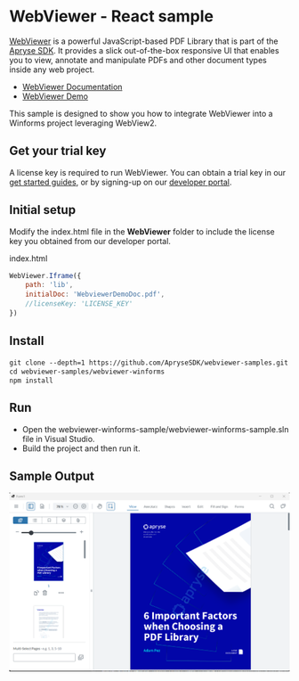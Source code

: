 # WebViewer - React sample

[WebViewer](https://docs.apryse.com/web/guides/get-started) is a powerful JavaScript-based PDF Library that is part of the [Apryse SDK](https://apryse.com/). It provides a slick out-of-the-box responsive UI that enables you to view, annotate and manipulate PDFs and other document types inside any web project.

- [WebViewer Documentation](https://docs.apryse.com/web/guides/get-started)
- [WebViewer Demo](https://showcase.apryse.com/)

This sample is designed to show you how to integrate WebViewer into a Winforms project leveraging WebView2.

## Get your trial key

A license key is required to run WebViewer. You can obtain a trial key in our [get started guides](https://docs.apryse.com/web/guides/get-started), or by signing-up on our [developer portal](https://dev.apryse.com/).

## Initial setup
Modify the index.html file in the **WebViewer** folder to include the license key you obtained from our developer portal.

index.html
```js
WebViewer.Iframe({
    path: 'lib', 
    initialDoc: 'WebviewerDemoDoc.pdf',
    //licenseKey: 'LICENSE_KEY'
})
```

## Install
```
git clone --depth=1 https://github.com/ApryseSDK/webviewer-samples.git
cd webviewer-samples/webviewer-winforms
npm install
```

## Run
- Open the webviewer-winforms-sample/webviewer-winforms-sample.sln file in Visual Studio.
- Build the project and then run it.

## Sample Output
![alt text](image.png)
